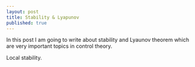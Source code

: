 ```yaml
---
layout: post
title: Stability & Lyapunov
published: true
---
```


In this post I am going to write about stability and Lyaunov theorem which are very important topics in control theory.

Local stability.
